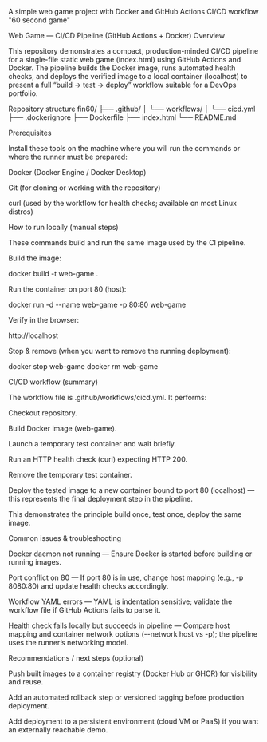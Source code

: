 A simple web game project with Docker and GitHub Actions CI/CD workflow "60 second game"

Web Game — CI/CD Pipeline (GitHub Actions + Docker)
Overview

This repository demonstrates a compact, production-minded CI/CD pipeline for a single-file static web game (index.html) using GitHub Actions and Docker. The pipeline builds the Docker image, runs automated health checks, and deploys the verified image to a local container (localhost) to present a full “build → test → deploy” workflow suitable for a DevOps portfolio.

Repository structure
fin60/
├── .github/
│   └── workflows/
│       └── cicd.yml
├── .dockerignore
├── Dockerfile
├── index.html
└── README.md

Prerequisites

Install these tools on the machine where you will run the commands or where the runner must be prepared:

Docker (Docker Engine / Docker Desktop)

Git (for cloning or working with the repository)

curl (used by the workflow for health checks; available on most Linux distros)

How to run locally (manual steps)

These commands build and run the same image used by the CI pipeline.

Build the image:

docker build -t web-game .


Run the container on port 80 (host):

docker run -d --name web-game -p 80:80 web-game


Verify in the browser:

http://localhost


Stop & remove (when you want to remove the running deployment):

docker stop web-game
docker rm web-game

CI/CD workflow (summary)

The workflow file is .github/workflows/cicd.yml. It performs:

Checkout repository.

Build Docker image (web-game).

Launch a temporary test container and wait briefly.

Run an HTTP health check (curl) expecting HTTP 200.

Remove the temporary test container.

Deploy the tested image to a new container bound to port 80 (localhost) — this represents the final deployment step in the pipeline.

This demonstrates the principle build once, test once, deploy the same image.

Common issues & troubleshooting

Docker daemon not running — Ensure Docker is started before building or running images.

Port conflict on 80 — If port 80 is in use, change host mapping (e.g., -p 8080:80) and update health checks accordingly.

Workflow YAML errors — YAML is indentation sensitive; validate the workflow file if GitHub Actions fails to parse it.

Health check fails locally but succeeds in pipeline — Compare host mapping and container network options (--network host vs -p); the pipeline uses the runner’s networking model.

Recommendations / next steps (optional)

Push built images to a container registry (Docker Hub or GHCR) for visibility and reuse.

Add an automated rollback step or versioned tagging before production deployment.

Add deployment to a persistent environment (cloud VM or PaaS) if you want an externally reachable demo.
